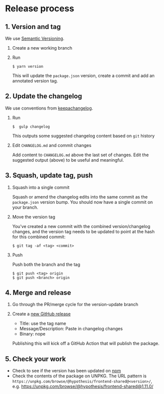 # Release process

## 1. Version and tag

We use [Semantic Versioning](https://semver.org/#semantic-versioning-200).

1. Create a new working branch
2. Run

   ```shell
   $ yarn version
   ```

   This will update the `package.json` version, create a commit and add
   an annotated version tag.

## 2. Update the changelog

We use conventions from [keepachangelog](https://keepachangelog.com/en/1.0.0/).

1. Run

   ```shell
   $  gulp changelog
   ```

   This outputs some suggested changelog content based on `git` history

2. Edit `CHANGELOG.md` and commit changes

   Add content to `CHANGELOG.md` above the last set of changes. Edit the
   suggested output (above) to be useful and meaningful.

## 3. Squash, update tag, push

1. Squash into a single commit

   Squash or amend the changelog edits into the same commit as the `package.json`
   version bump. You should now have a single commit on your branch.

2. Move the version tag

   You've created a new commit with the combined version/changelog changes,
   and the version tag needs to be updated to point at the hash for this combined commit:

   ```shell
   $ git tag -af <tag> <commit>
   ```

3. Push

   Push both the branch and the tag

   ```shell
   $ git push <tag> origin
   $ git push <branch> origin
   ```

## 4. Merge and release

1. Go through the PR/merge cycle for the version-update branch
2. Create a [new GitHub release](https://github.com/hypothesis/frontend-shared/releases/new/)

   - Title: use the tag name
   - Message/Description: Paste in changelog changes
   - Binary: nope

   Publishing this will kick off a GitHub Action that will publish the package.

## 5. Check your work

- Check to see if the version has been updated on [npm](https://www.npmjs.com/package/@hypothesis/frontend-shared)
- Check the contents of the package on UNPKG. The URL pattern is `https://unpkg.com/browse/@hypothesis/frontend-shared@<version>/`, e.g. https://unpkg.com/browse/@hypothesis/frontend-shared@1.11.0/
